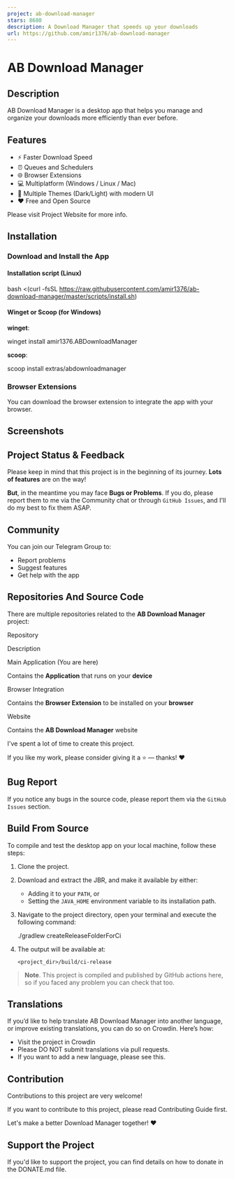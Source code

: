```yaml
---
project: ab-download-manager
stars: 8680
description: A Download Manager that speeds up your downloads
url: https://github.com/amir1376/ab-download-manager
---
```


AB Download Manager
===================

Description
-----------

AB Download Manager is a desktop app that helps you manage and organize your downloads more efficiently than ever before.

Features
--------

-   ⚡️ Faster Download Speed
-   ⏰ Queues and Schedulers
-   🌐 Browser Extensions
-   💻 Multiplatform (Windows / Linux / Mac)
-   🌙 Multiple Themes (Dark/Light) with modern UI
-   ❤️ Free and Open Source

Please visit Project Website for more info.

Installation
------------

### Download and Install the App

#### Installation script (Linux)

bash <(curl -fsSL https://raw.githubusercontent.com/amir1376/ab-download-manager/master/scripts/install.sh)

#### Winget or Scoop (for Windows)

**winget**:

winget install amir1376.ABDownloadManager

**scoop**:

scoop install extras/abdownloadmanager

### Browser Extensions

You can download the browser extension to integrate the app with your browser.

Screenshots
-----------

Project Status & Feedback
-------------------------

Please keep in mind that this project is in the beginning of its journey. **Lots of features** are on the way!

**But**, in the meantime you may face **Bugs or Problems**. If you do, please report them to me via the Community chat or through `GitHub Issues`, and I'll do my best to fix them ASAP.

Community
---------

You can join our Telegram Group to:

-   Report problems
-   Suggest features
-   Get help with the app

Repositories And Source Code
----------------------------

There are multiple repositories related to the **AB Download Manager** project:

Repository

Description

Main Application (You are here)

Contains the **Application** that runs on your **device**

Browser Integration

Contains the **Browser Extension** to be installed on your **browser**

Website

Contains the **AB Download Manager** website

I've spent a lot of time to create this project.

If you like my work, please consider giving it a ⭐ — thanks! ❤️

Bug Report
----------

If you notice any bugs in the source code, please report them via the `GitHub Issues` section.

Build From Source
-----------------

To compile and test the desktop app on your local machine, follow these steps:

1.  Clone the project.
    
2.  Download and extract the JBR, and make it available by either:
    
    -   Adding it to your `PATH`, or
    -   Setting the `JAVA_HOME` environment variable to its installation path.
3.  Navigate to the project directory, open your terminal and execute the following command:
    
    ./gradlew createReleaseFolderForCi
    
4.  The output will be available at:
    
    ```
    <project_dir>/build/ci-release
    ```
    

> **Note**. This project is compiled and published by GitHub actions here, so if you faced any problem you can check that too.

Translations
------------

If you’d like to help translate AB Download Manager into another language, or improve existing translations, you can do so on Crowdin. Here’s how:

-   Visit the project in Crowdin
-   Please DO NOT submit translations via pull requests.
-   If you want to add a new language, please see this.

Contribution
------------

Contributions to this project are very welcome!

If you want to contribute to this project, please read Contributing Guide first.

Let's make a better Download Manager together! ❤️

Support the Project
-------------------

If you'd like to support the project, you can find details on how to donate in the DONATE.md file.

